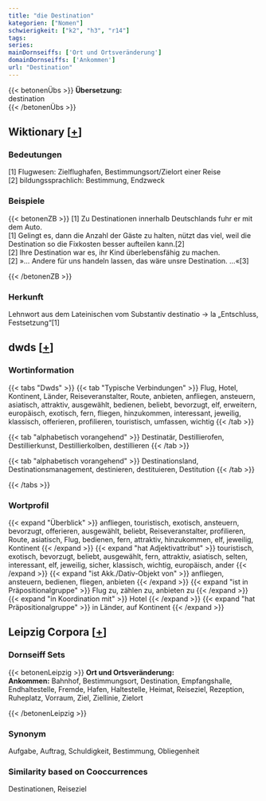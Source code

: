 ```yaml
---
title: "die Destination"
kategorien: ["Nomen"]
schwierigkeit: ["k2", "h3", "r14"]
tags:
series:
mainDornseiffs: ['Ort und Ortsveränderung']
domainDornseiffs: ['Ankommen']
url: "Destination"
---
```


{{< betonenÜbs >}}
**Übersetzung:**  
destination  
{{< /betonenÜbs >}}

## Wiktionary [[+](https://de.wiktionary.org/wiki/Destination)]

### Bedeutungen
[1] Flugwesen: Zielflughafen, Bestimmungsort/Zielort einer Reise  
[2] bildungssprachlich: Bestimmung, Endzweck  

### Beispiele
{{< betonenZB >}}
[1] Zu Destinationen innerhalb Deutschlands fuhr er mit dem Auto.  
[1] Gelingt es, dann die Anzahl der Gäste zu halten, nützt das viel, weil die Destination so die Fixkosten besser aufteilen kann.[2]  
[2] Ihre Destination war es, ihr Kind überlebensfähig zu machen.  
[2] »… Andere für uns handeln lassen, das wäre unsre Destination. …«[3]  

{{< /betonenZB >}}
### Herkunft
Lehnwort aus dem Lateinischen vom Substantiv destinatio → la „Entschluss, Festsetzung“[1]  



## dwds [[+](https://www.dwds.de/wb/Destination)]

### Wortinformation
{{< tabs "Dwds" >}}
{{< tab "Typische Verbindungen" >}}
Flug, Hotel, Kontinent, Länder, Reiseveranstalter, Route, anbieten, anfliegen, ansteuern, asiatisch, attraktiv, ausgewählt, bedienen, beliebt, bevorzugt, elf, erweitern, europäisch, exotisch, fern, fliegen, hinzukommen, interessant, jeweilig, klassisch, offerieren, profilieren, touristisch, umfassen, wichtig
{{< /tab >}}

{{< tab "alphabetisch vorangehend" >}}
Destinatär, Destillierofen, Destillierkunst, Destillierkolben, destillieren
{{< /tab >}}

{{< tab "alphabetisch vorangehend" >}}
Destinationsland, Destinationsmanagement, destinieren, destituieren, Destitution
{{< /tab >}}

{{< /tabs >}}

### Wortprofil
{{< expand "Überblick" >}} anfliegen, touristisch, exotisch, ansteuern, bevorzugt, offerieren, ausgewählt, beliebt, Reiseveranstalter, profilieren, Route, asiatisch, Flug, bedienen, fern, attraktiv, hinzukommen, elf, jeweilig, Kontinent {{< /expand >}}
{{< expand "hat Adjektivattribut" >}} touristisch, exotisch, bevorzugt, beliebt, ausgewählt, fern, attraktiv, asiatisch, selten, interessant, elf, jeweilig, sicher, klassisch, wichtig, europäisch, ander {{< /expand >}}
{{< expand "ist Akk./Dativ-Objekt von" >}} anfliegen, ansteuern, bedienen, fliegen, anbieten {{< /expand >}}
{{< expand "ist in Präpositionalgruppe" >}} Flug zu, zählen zu, anbieten zu {{< /expand >}}
{{< expand "in Koordination mit" >}} Hotel {{< /expand >}}
{{< expand "hat Präpositionalgruppe" >}} in Länder, auf Kontinent {{< /expand >}}

## Leipzig Corpora [[+](https://corpora.uni-leipzig.de/en/res?word=Destination&corpusId=deu_newscrawl-public_2018)]

### Dornseiff Sets
{{< betonenLeipzig >}}
**Ort und Ortsveränderung:**  
**Ankommen:** Bahnhof, Bestimmungsort, Destination, Empfangshalle, Endhaltestelle, Fremde, Hafen, Haltestelle, Heimat, Reiseziel, Rezeption, Ruheplatz, Vorraum, Ziel, Ziellinie, Zielort  

{{< /betonenLeipzig >}}

### Synonym
Aufgabe, Auftrag, Schuldigkeit, Bestimmung, Obliegenheit


### Similarity based on Cooccurrences
Destinationen, Reiseziel

